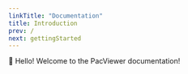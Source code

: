 ```yaml
---
linkTitle: "Documentation"
title: Introduction
prev: /
next: gettingStarted
---
```


👋 Hello! Welcome to the PacViewer documentation!

